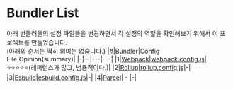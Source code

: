 # Bundler List
아래 번들러들의 설정 파일들을 변경하면서 각 설정의 역할을 확인해보기 위해서 이 프로젝트를 만들었습니다.    
(아래의 순서는 딱히 의미는 없습니다.)
|#|Bundler|Config File|Opinion(summary)|
|-|--|---|---|
|1|[Webpack](https://webpack.kr/guides/)|[webpack.config.js](webpack.config.js)|⭐⭐⭐⭐⭐(레퍼런스가 많고, 범용적이다.)|
|2|[Rollup](https://rollupjs.org/guide/en/#overview)|[rollup.config.js](rollup.config.js)|-|
|3|[Esbuild](https://esbuild.github.io/)|[esbuild.config.js](esbuild.config.js)|-|
|4|[Parcel](https://ko.parceljs.org/)| - |-|
